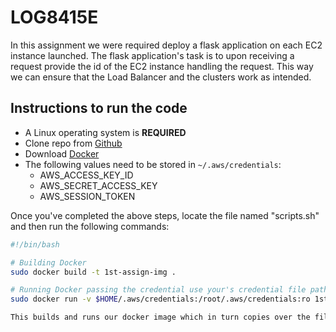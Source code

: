 # LOG8415E

In this assignment we were required deploy a flask application on each EC2 instance launched. The flask application's task is to upon receiving a request provide the id of the EC2 instance handling the request. This way  we can ensure that the Load Balancer and the clusters work as intended.

## Instructions to run the code

- A Linux operating system is **REQUIRED**
- Clone repo from [Github](https://github.com/danieljohannsson/LOG8415E)
- Download [Docker](https://www.docker.com/get-started/)
- The following values need to be stored in `~/.aws/credentials`: 
  - AWS_ACCESS_KEY_ID
  - AWS_SECRET_ACCESS_KEY 
  - AWS_SESSION_TOKEN

Once you've completed the above steps, locate the file named "scripts.sh" and then run the following commands:

```bash
#!/bin/bash

# Building Docker
sudo docker build -t 1st-assign-img .

# Running Docker passing the credential use your's credential file path
sudo docker run -v $HOME/.aws/credentials:/root/.aws/credentials:ro 1st-assign-img

This builds and runs our docker image which in turn copies over the files and installs the dependencies, as well as running the python Main. Now the clusters are being setup and should be up and running in a few minutes.
